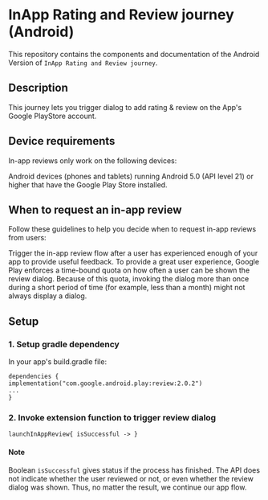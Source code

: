 # InApp Rating and Review journey (Android)

This repository contains the components and documentation of the Android Version of `InApp Rating and Review journey`.

## Description
This journey lets you trigger dialog to add rating & review on the App's Google PlayStore account.

## Device requirements
In-app reviews only work on the following devices:

Android devices (phones and tablets) running Android 5.0 (API level 21) or higher that have the Google Play Store installed.

## When to request an in-app review
Follow these guidelines to help you decide when to request in-app reviews from users:

Trigger the in-app review flow after a user has experienced enough of your app to provide useful feedback.
To provide a great user experience, Google Play enforces a time-bound quota on how often a user can be shown the review dialog. Because of this quota, invoking the dialog more than once during a short period of time (for example, less than a month) might not always display a dialog.

## Setup
### 1. Setup gradle dependency
In your app's build.gradle file:
```...
dependencies {
implementation("com.google.android.play:review:2.0.2")
...
}
```
### 2. Invoke extension function to trigger review dialog
``` 
launchInAppReview{ isSuccessful -> }
```
#### Note
Boolean ```isSuccessful``` gives status if the process has finished. The API does not indicate whether the user
reviewed or not, or even whether the review dialog was shown. Thus, no matter the result, we continue our app flow.




